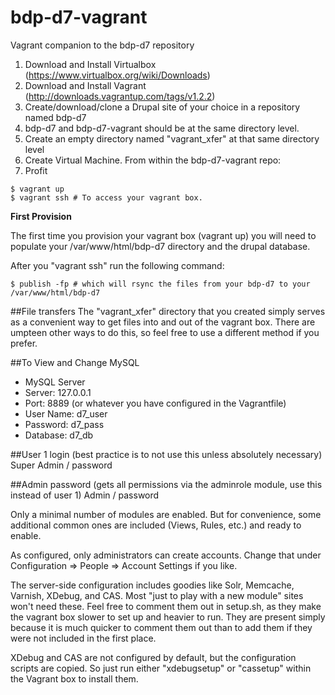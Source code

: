 bdp-d7-vagrant
==================

Vagrant companion to the bdp-d7 repository

1. Download and Install Virtualbox (https://www.virtualbox.org/wiki/Downloads)
2. Download and Install Vagrant (http://downloads.vagrantup.com/tags/v1.2.2)
3. Create/download/clone a Drupal site of your choice in a repository named bdp-d7
4. bdp-d7 and bdp-d7-vagrant should be at the same directory level.
5. Create an empty directory named "vagrant_xfer" at that same directory level
6. Create Virtual Machine.  From within the bdp-d7-vagrant repo:
7. Profit

```Shell
$ vagrant up
$ vagrant ssh # To access your vagrant box.
```

**First Provision**

The first time you provision your vagrant box (vagrant up) you will need to populate your
/var/www/html/bdp-d7 directory and the drupal database.

After you "vagrant ssh" run the following command:

```Shell
$ publish -fp # which will rsync the files from your bdp-d7 to your /var/www/html/bdp-d7
```

##File transfers
The "vagrant_xfer" directory that you created simply serves as a convenient way to
get files into and out of the vagrant box.  There are umpteen other ways to do this,
so feel free to use a different method if you prefer.

##To View and Change MySQL

* MySQL Server
* Server: 127.0.0.1
* Port: 8889 (or whatever you have configured in the Vagrantfile)
* User Name: d7_user
* Password:  d7_pass
* Database: d7_db

##User 1 login (best practice is to not use this unless absolutely necessary)
Super Admin / password

##Admin password (gets all permissions via the adminrole module, use this instead of user 1)
Admin / password

Only a minimal number of modules are enabled.  But for convenience, some 
additional common ones are included (Views, Rules, etc.) and ready to enable.

As configured, only administrators can create accounts.  Change that
under Configuration => People => Account Settings if you like.

The server-side configuration includes goodies like Solr, Memcache, Varnish, XDebug, and CAS.
Most "just to play with a new module" sites won't need these.  Feel free to comment them
out in setup.sh, as they make the vagrant box slower to set up and heavier to run.  They 
are present simply because it is much quicker to comment them out than to add them if they
were not included in the first place.

XDebug and CAS are not configured by default, but the configuration scripts are copied.
So just run either "xdebugsetup" or "cassetup" within the Vagrant box to install them.
